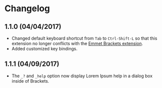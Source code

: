 # Changelog

## 1.1.0 (04/04/2017)
* Changed default keyboard shortcut from `Tab` to `Ctrl-Shift-L` so
that this extension no longer conflicts with the
[Emmet Brackets extension](https://github.com/emmetio/brackets-emmet).
* Added customized key bindings.

## 1.1.1 (04/09/2017)
* The `_?` and `_help` option now display Lorem Ipsum help in a dialog
box inside of Brackets.